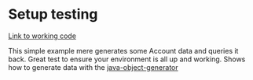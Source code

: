 # Setup testing
[Link to working code](../source/src/main/java/com/aerospike/examples/setup/SetupDemo.java)

This simple example mere generates some Account data and queries it back. Great test to ensure your environment is all up and working. Shows how to generate data with the [java-object-generator](https://github.com/aerospike-examples/java-object-generator)